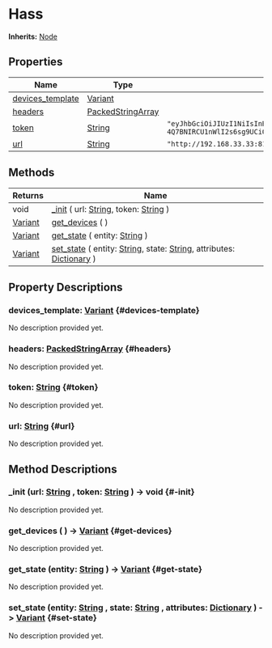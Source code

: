 # Hass
**Inherits:** [Node](https://docs.godotengine.org/de/4.x/classes/class_node.html)
    


## Properties

| Name                                  | Type                                                                                          | Default                                                                                                                                                                                     |
| ------------------------------------- | --------------------------------------------------------------------------------------------- | ------------------------------------------------------------------------------------------------------------------------------------------------------------------------------------------- |
| [devices_template](#devices-template) | [Variant](https://docs.godotengine.org/de/4.x/classes/class_variant.html)                     |                                                                                                                                                                                             |
| [headers](#headers)                   | [PackedStringArray](https://docs.godotengine.org/de/4.x/classes/class_packedstringarray.html) |                                                                                                                                                                                             |
| [token](#token)                       | [String](https://docs.godotengine.org/de/4.x/classes/class_string.html)                       | `"eyJhbGciOiJIUzI1NiIsInR5cCI6IkpXVCJ9.eyJpc3MiOiIzZjQ0ZGM2N2Y3YzY0MDc1OGZlMWI2ZjJlNmIxZjRkNSIsImlhdCI6MTY5ODAxMDcyOCwiZXhwIjoyMDEzMzcwNzI4fQ.K6ydLUC-4Q7BNIRCU1nWlI2s6sg9UCiOu-Lpedw2zJc"` |
| [url](#url)                           | [String](https://docs.godotengine.org/de/4.x/classes/class_string.html)                       | `"http://192.168.33.33:8123"`                                                                                                                                                               |

## Methods

| Returns                                                                   | Name                                                                                                                                                                                                                                                                                     |
| ------------------------------------------------------------------------- | ---------------------------------------------------------------------------------------------------------------------------------------------------------------------------------------------------------------------------------------------------------------------------------------- |
| void                                                                      | [_init](#-init) ( url: [String](https://docs.godotengine.org/de/4.x/classes/class_string.html), token: [String](https://docs.godotengine.org/de/4.x/classes/class_string.html) )                                                                                                         |
| [Variant](https://docs.godotengine.org/de/4.x/classes/class_variant.html) | [get_devices](#get-devices) (  )                                                                                                                                                                                                                                                         |
| [Variant](https://docs.godotengine.org/de/4.x/classes/class_variant.html) | [get_state](#get-state) ( entity: [String](https://docs.godotengine.org/de/4.x/classes/class_string.html) )                                                                                                                                                                              |
| [Variant](https://docs.godotengine.org/de/4.x/classes/class_variant.html) | [set_state](#set-state) ( entity: [String](https://docs.godotengine.org/de/4.x/classes/class_string.html), state: [String](https://docs.godotengine.org/de/4.x/classes/class_string.html), attributes: [Dictionary](https://docs.godotengine.org/de/4.x/classes/class_dictionary.html) ) |





## Property Descriptions

### devices_template: [Variant](https://docs.godotengine.org/de/4.x/classes/class_variant.html) {#devices-template}

No description provided yet.

### headers: [PackedStringArray](https://docs.godotengine.org/de/4.x/classes/class_packedstringarray.html) {#headers}

No description provided yet.

### token: [String](https://docs.godotengine.org/de/4.x/classes/class_string.html) {#token}

No description provided yet.

### url: [String](https://docs.godotengine.org/de/4.x/classes/class_string.html) {#url}

No description provided yet.

## Method Descriptions

### _init (url: [String](https://docs.godotengine.org/de/4.x/classes/class_string.html) , token: [String](https://docs.godotengine.org/de/4.x/classes/class_string.html)  ) -> void {#-init}

No description provided yet.

### get_devices ( ) -> [Variant](https://docs.godotengine.org/de/4.x/classes/class_variant.html) {#get-devices}

No description provided yet.

### get_state (entity: [String](https://docs.godotengine.org/de/4.x/classes/class_string.html)  ) -> [Variant](https://docs.godotengine.org/de/4.x/classes/class_variant.html) {#get-state}

No description provided yet.

### set_state (entity: [String](https://docs.godotengine.org/de/4.x/classes/class_string.html) , state: [String](https://docs.godotengine.org/de/4.x/classes/class_string.html) , attributes: [Dictionary](https://docs.godotengine.org/de/4.x/classes/class_dictionary.html)  ) -> [Variant](https://docs.godotengine.org/de/4.x/classes/class_variant.html) {#set-state}

No description provided yet.
